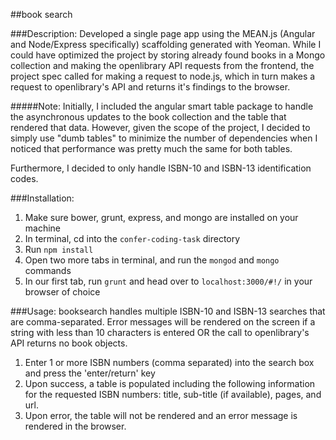 ##book search


###Description:
Developed a single page app using the MEAN.js (Angular and Node/Express specifically) scaffolding generated with Yeoman. While I could have optimized the project by storing already found books in a Mongo collection and making the openlibrary API requests from the frontend, the project spec called for making a request to node.js, which in turn makes a request to openlibrary's API and returns it's findings to the browser.

#####Note:
Initially, I included the angular smart table package to handle the asynchronous updates to the book collection and the table that rendered that data. However, given the scope of the project, I decided to simply use "dumb tables" to minimize the number of dependencies when I noticed that performance was pretty much the same for both tables.

Furthermore, I decided to only handle ISBN-10 and ISBN-13 identification codes.


###Installation:
1. Make sure bower, grunt, express, and mongo are installed on your machine
2. In terminal, cd into the `confer-coding-task` directory
3. Run `npm install`
4. Open two more tabs in terminal, and run the `mongod` and `mongo` commands 
5. In our first tab, run `grunt` and head over to `localhost:3000/#!/` in your browser of choice

###Usage:
booksearch handles multiple ISBN-10 and ISBN-13 searches that are comma-separated. Error messages will be rendered on the screen if a string with less than 10 characters is entered OR the call to openlibrary's API returns no book objects.


1. Enter 1 or more ISBN numbers (comma separated) into the search box and press the 'enter/return' key
2. Upon success, a table is populated including the following information for the requested ISBN numbers: title, sub-title (if available), pages, and url.
3. Upon error, the table will not be rendered and an error message is rendered in the browser.   